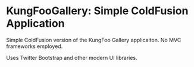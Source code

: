 KungFooGallery: Simple ColdFusion Application
============================================

Simple ColdFusion version of the KungFoo Gallery applicaiton. No MVC frameworks employed. 

Uses Twitter Bootstrap and other modern UI libraries.
